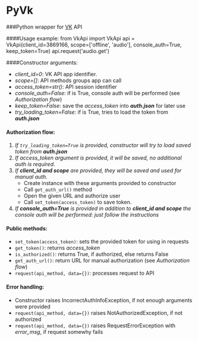 PyVk
====

###Python wrapper for [VK](vk.com) API

####Usage example:
    from VkApi import VkApi
	api = VkApi(client_id=3869166, scope=['offline', 'audio'], console_auth=True, keep_token=True)
	api.request('audio.get')
    
####Constructor arguments:
* _client_id=0_: VK API app identifier.
* _scope=[]_: API methods groups app can call
* _access_token=str()_: API session identifier
* _console_auth=False_: if is True, console auth will be performed (see _Authorization flow_)
* _keep_token=False_: save the _access_token_ into _**auth.json**_ for later use
* _try_loading_token=False_: if is True, tries to load the token from _**auth.json**_

#### Authorization flow:
1. _If ```try_loading_token=True``` is provided, constructor will try to load saved token from **auth.json**_
2. _If access_token argument is provided, it will be saved, no additional auth is required._
3. _If **client_id and scope** are provided, they will be saved and used for manual auth._
    * Create instance with these arguments provided to constructor
    * Call ```get_auth_url()``` method
    * Open the given URL and authorize user
    * Call ```set_token(access_token)``` to save token.
4. _If **console_auth=True** is provided in addition to **client_id and scope** the console auth will be performed: just follow the instructions_

#### Public methods:
* ```set_token(access_token)```: sets the provided token for using in requests
* ```get_token()```: returns _access_token_
* ```is_authorized()```: returns True, if authorized, else returns False
* ```get_auth_url()```: return URL for manual authorization (see _Authorization flow_)
* ```request(api_method, data={})```: processes request to API

#### Error handling:
* Constructor raises IncorrectAuthInfoException, if not enough arguments were provided
* ```request(api_method, data={})``` raises NotAuthorizedException, if not authorized
* ```request(api_method, data={})``` raises RequestErrorException with _error_msg_, if request somewhy fails